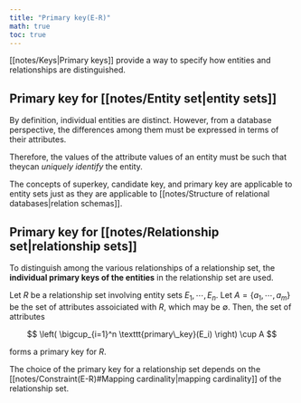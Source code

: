 ```yaml
---
title: "Primary key(E-R)"
math: true
toc: true
---
```


[[notes/Keys|Primary keys]] provide a way to specify how entities and relationships are distinguished.

## Primary key for [[notes/Entity set|entity sets]]

By definition, individual entities are distinct. However, from a database perspective, the differences among them must be expressed in terms of their attributes.

Therefore, the values of the attribute values of an entity must be such that theycan _uniquely identify_ the entity.

The concepts of superkey, candidate key, and primary key are applicable to entity sets just as they are applicable to [[notes/Structure of relational databases|relation schemas]].

## Primary key for [[notes/Relationship set|relationship sets]]

To distinguish among the various relationships of a relationship set, the **individual primary keys of the entities** in the relationship set are used.

Let $R$ be a relationship set involving entity sets $E_1, \cdots, E_n$. Let $A = \{ a_1, \cdots, a_m \}$ be the set of attributes assoiciated with $R$, which may be $\emptyset$. Then, the set of attributes

$$
\left( \bigcup_{i=1}^n \texttt{primary\_key}(E_i) \right) \cup A
$$

forms a primary key for $R$.

The choice of the primary key for a relationship set depends on the [[notes/Constraint(E-R)#Mapping cardinality|mapping cardinality]] of the relationship set.